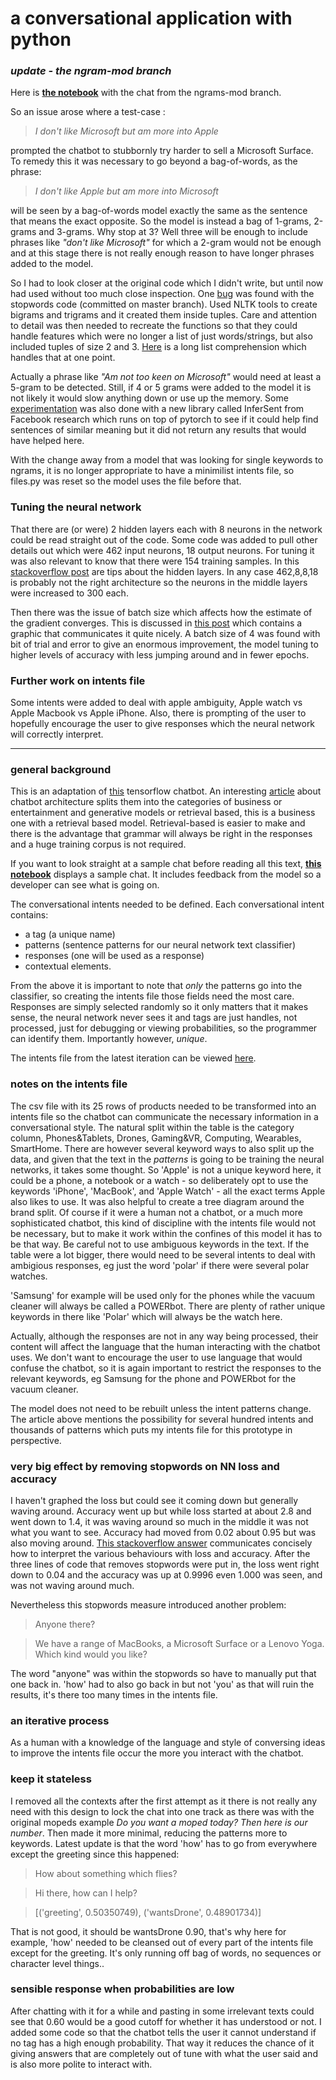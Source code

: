 # a conversational application with python

### *update -  the ngram-mod branch*

Here is **[the notebook](https://github.com/aktivkohle/python-talks/blob/ngrams-mod/display_sample_chat.ipynb)** with the chat from the ngrams-mod branch.

So an issue arose where a test-case :
> *I don't like Microsoft but am more into Apple*

prompted the chatbot to stubbornly try harder to sell a Microsoft Surface. To remedy this it was necessary to go beyond a bag-of-words, as the phrase: 

> *I don't like Apple but am more into Microsoft*

will be seen by a bag-of-words model exactly the same as the sentence that means the exact opposite. So the model is instead a bag of 1-grams, 2-grams and 3-grams. Why stop at 3? Well three will be enough to include phrases like *"don't like Microsoft"* for which a 2-gram would not be enough and at this stage there is not really enough reason to have longer phrases added to the model. 

So I had to look closer at the original code which I didn't write, but until now had used without too much close inspection. One [bug](https://github.com/aktivkohle/python-talks/commit/d94fff20074105742ef29bc0f59f9ec6f1a29a03) was found with the stopwords code (committed on master branch). Used NLTK tools to create bigrams and trigrams and it created them inside tuples. Care and attention to detail was then needed to recreate the functions so that they could handle features which were no longer a list of just words/strings, but also included tuples of size 2 and 3. [Here](https://github.com/aktivkohle/python-talks/blob/ngrams-mod/train_model.py#L90) is a long list comprehension which handles that at one point.

Actually a phrase like *"Am not too keen on Microsoft"* would need at least a 5-gram to be detected. Still, if 4 or 5 grams were added to the model it is not likely it would slow anything down or use up the memory. Some [experimentation](https://github.com/aktivkohle/python-talks/blob/ngrams-mod/infersent_experimentation.ipynb) was also done with a new library called InferSent from Facebook research which runs on top of pytorch to see if it could help find sentences of similar meaning but it did not return any results that would have helped here.

With the change away from a model that was looking for single keywords to ngrams, it is no longer appropriate to have a minimilist intents file, so files.py was reset so the model uses the file before that. 

### Tuning the neural network

That there are (or were) 2 hidden layers each with 8 neurons in the network could be read straight out of the code. Some code was added to pull other details out which were 462 input neurons, 18 output neurons. For tuning it was also relevant to know that there were 154 training samples. In this [stackoverflow post](https://stackoverflow.com/questions/3345079/estimating-the-number-of-neurons-and-number-of-layers-of-an-artificial-neural-ne) are tips about the hidden layers. In any case  462,8,8,18 is probably not the right architecture so the neurons in the middle layers were increased to 300 each. 

Then there was the issue of batch size which affects how the estimate of the gradient converges. This is discussed in [this post](https://stats.stackexchange.com/questions/153531/what-is-batch-size-in-neural-network/) which contains a graphic that communicates it quite nicely. A batch size of 4 was found with bit of trial and error to give an enormous improvement, the model tuning to higher levels of accuracy with less jumping around and in fewer epochs.

### Further work on intents file

Some intents were added to deal with apple ambiguity, Apple watch vs Apple Macbook vs Apple iPhone. Also, there is prompting of the user to hopefully encourage the user to give responses which the neural network will correctly interpret. 

______________________

### general background


This is an adaptation of [this](https://chatbotsmagazine.com/contextual-chat-bots-with-tensorflow-4391749d0077) tensorflow chatbot. An interesting [article](http://pavel.surmenok.com/2016/09/11/chatbot-architecture/) about chatbot architecture splits them into the categories of business or entertainment and generative models or retrieval based, this is a business one with a retrieval based model. Retrieval-based is easier to make and there is the advantage that grammar will always be right in the responses and a huge training corpus is not required. 

If you want to look straight at a sample chat before reading all this text, **[this notebook](https://github.com/aktivkohle/python-talks/blob/master/display_sample_chat.ipynb)** displays a sample chat. It includes feedback from the model so a developer can see what is going on.

The conversational intents needed to be defined. Each conversational intent contains:

* a tag (a unique name)
* patterns (sentence patterns for our neural network text classifier)
* responses (one will be used as a response)
* contextual elements.

From the above it is important to note that *only* the patterns go into the classifier, so creating the intents file those fields need the most care. Responses are simply selected randomly so it only matters that it makes sense, the neural network never sees it and tags are just handles, not processed, just for debugging or viewing probabilities, so the programmer can identify them. Importantly however, *unique*.

The intents file from the latest iteration can be viewed [here](https://github.com/aktivkohle/python-talks/blob/master/intents3_NO_CONTEXTS_MINIMALIST.json).

### notes on the intents file

The csv file with its 25 rows of products needed to be transformed into an intents file so the chatbot can communicate the necessary information in a conversational style. The natural split within the table is the category column, Phones&Tablets, Drones, Gaming&VR, Computing, Wearables, SmartHome. There are however several keyword ways to also split up the data, and given that the text in the *patterns* is going to be training the neural networks, it takes some thought. So 'Apple' is not a unique keyword here, it could be a phone, a notebook or a watch - so deliberately opt to use the keywords 'iPhone', 'MacBook', and 'Apple Watch' - all the exact terms Apple also likes to use. It was also helpful to create a tree diagram around the brand split. Of course if it were a human not a chatbot, or a much more sophisticated chatbot, this kind of discipline with the intents file would not be necessary, but to make it work within the confines of this model it has to be that way. Be careful not to use ambiguous keywords in the text. If the table were a lot bigger, there would need to be several intents to deal with ambigious responses, eg just the word 'polar' if there were several polar watches.

'Samsung' for example will be used only for the phones while the vacuum cleaner will always be called a POWERbot. There are plenty of rather unique keywords in there like 'Polar' which will always be the watch here. 

Actually, although the responses are not in any way being processed, their content will affect the language that the human interacting with the chatbot uses. We don't want to encourage the user to use language that would confuse the chatbot, so it is again important to restrict the responses to the relevant keywords, eg Samsung for the phone and POWERbot for the vacuum cleaner.

The model does not need to be rebuilt unless the intent patterns change. The article above mentions the possibility for several hundred intents and thousands of patterns which puts my intents file for this prototype in perspective.

### very big effect by removing stopwords on NN loss and accuracy

I haven't graphed the loss but could see it coming down but generally waving around. Accuracy went up but while loss started at about 2.8 and went down to 1.4, it was waving around so much in the middle it was not what you want to see. Accuracy had moved from 0.02 about 0.95 but was also moving around. [This stackoverflow answer](https://stackoverflow.com/questions/40910857/how-to-interpret-increase-in-both-loss-and-accuracy) communicates concisely how to interpret the various behaviours with loss and accuracy. After the three lines of code that removes stopwords were put in, the loss went right down to 0.04 and the accuracy was up at 0.9996 even 1.000 was seen, and was not waving around much. 

Nevertheless this stopwords measure introduced another problem: 

> Anyone there?

> We have a range of MacBooks, a Microsoft Surface or a Lenovo Yoga. Which kind would you like? 

The word "anyone" was within the stopwords so have to manually put that one back in. 'how' had to also go back in but not 'you' as that will ruin the results, it's there too many times in the intents file. 

### an iterative process
As a human with a knowledge of the language and style of conversing ideas to improve the intents file occur the more you interact with the chatbot. 

### keep it stateless
I removed all the contexts after the first attempt as it there is not really any need with this design to lock the chat into one track as there was with the original mopeds example *Do you want a moped today? Then here is our number*. Then made it more minimal, reducing the patterns more to keywords. Latest update is that the word 'how' has to go from everywhere except the greeting since this happened:

> How about something which flies?

> Hi there, how can I help?

> [('greeting', 0.50350749), ('wantsDrone', 0.48901734)] 

That is not good, it should be wantsDrone 0.90, that's why here for example, 'how' needed to be cleansed out of every part of the intents file except for the greeting. It's only running off bag of words, no sequences or character level things.. 

### sensible response when probabilities are low
After chatting with it for a while and pasting in some irrelevant texts could see that 0.60 would be a good cutoff for whether it has understood or not. I added some code so that the chatbot tells the user it cannot understand if no tag has a high enough probability. That way it reduces the chance of it giving answers that are completely out of tune with what the user said and is also more polite to interact with. 
